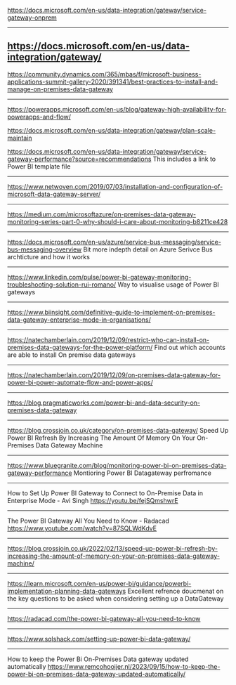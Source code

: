 https://docs.microsoft.com/en-us/data-integration/gateway/service-gateway-onprem

---

https://docs.microsoft.com/en-us/data-integration/gateway/
---

https://community.dynamics.com/365/mbas/f/microsoft-business-applications-summit-gallery-2020/391341/best-practices-to-install-and-manage-on-premises-data-gateway

---

https://powerapps.microsoft.com/en-us/blog/gateway-high-availability-for-powerapps-and-flow/

https://docs.microsoft.com/en-us/data-integration/gateway/plan-scale-maintain

https://docs.microsoft.com/en-us/data-integration/gateway/service-gateway-performance?source=recommendations
This includes a link to Power BI template file

---

https://www.netwoven.com/2019/07/03/installation-and-configuration-of-microsoft-data-gateway-server/

---

https://medium.com/microsoftazure/on-premises-data-gateway-monitoring-series-part-0-why-should-i-care-about-monitoring-b8211ce428

---

https://docs.microsoft.com/en-us/azure/service-bus-messaging/service-bus-messaging-overview
Bit more indepth detail on Azure Serivce Bus archticture and how it works

---
https://www.linkedin.com/pulse/power-bi-gateway-monitoring-troubleshooting-solution-rui-romano/
Way to visualise usage of Power BI gateways

---
https://www.biinsight.com/definitive-guide-to-implement-on-premises-data-gateway-enterprise-mode-in-organisations/

---
https://natechamberlain.com/2019/12/09/restrict-who-can-install-on-premises-data-gateways-for-the-power-platform/
Find out which accounts are able to install On premise data gateways

---
https://natechamberlain.com/2019/12/09/on-premises-data-gateway-for-power-bi-power-automate-flow-and-power-apps/


---
https://blog.pragmaticworks.com/power-bi-and-data-security-on-premises-data-gateway

---
https://blog.crossjoin.co.uk/category/on-premises-data-gateway/
Speed Up Power BI Refresh By Increasing The Amount Of Memory On Your On-Premises Data Gateway Machine

---
https://www.bluegranite.com/blog/monitoring-power-bi-on-premises-data-gateway-performance
Montioring Power BI Datagateway perfromance

---
How to Set Up Power BI Gateway to Connect to On-Premise Data in Enterprise Mode  - Avi Singh
https://youtu.be/fejSQmshwrE

---
The Power BI Gateway All You Need to Know - Radacad
https://www.youtube.com/watch?v=87SQLWdKdvE

---
https://blog.crossjoin.co.uk/2022/02/13/speed-up-power-bi-refresh-by-increasing-the-amount-of-memory-on-your-on-premises-data-gateway-machine/

---
https://learn.microsoft.com/en-us/power-bi/guidance/powerbi-implementation-planning-data-gateways
Excellent refrence doucmenat on the key questions to be asked when considering setting up a DataGateway

---
https://radacad.com/the-power-bi-gateway-all-you-need-to-know

---
https://www.sqlshack.com/setting-up-power-bi-data-gateway/

---
How to keep the Power Bi On-Premises Data gateway updated automatically
https://www.remcohooijer.nl/2023/09/15/how-to-keep-the-power-bi-on-premises-data-gateway-updated-automatically/
